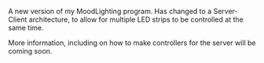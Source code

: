 A new version of my MoodLighting program. Has changed to a Server-Client architecture, to allow for multiple LED strips to be controlled at the same time. 

More information, including on how to make controllers for the server will be coming soon.